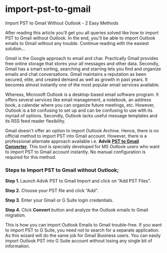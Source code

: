 # import-pst-to-gmail
Import PST to Gmail Without Outlook - 2 Easy Methods
<p>After reading this article you'll get you all queries solved like how to import PST to Gmail without Outlook. In the end, you'll be able to import Outlook emails to Gmail without any trouble. Continue reading with the easiest solution...</p>
<p>Gmail is the Google approach to email and char. Practically Gmail provides free online storage that stores your all messages and other data. Secondly, Gmail has a smart sorting, searching and starring lets you find and organize emails and chat conversations. Gmail maintains a reputation as been secured, elite, and created demand as well as growth in past years. It becomes almost instantly one of the most popular email services available.</p>
<p>Whereas, Microsoft Outlook is a desktop-based email software program. It offers several services like email management, a notebook, an address book, a calendar where you can organize future meetings, etc. However, Outlook is a bit confusing to set up and can be confusing to use with its myriad of options. Secondly, Outlook lacks useful message templates and its RSS feed reader flexibility.</p>
<p>Gmail doesn't offer an option to import Outlook Archive. Hence, there is no official method to import PST into Gmail account. However, there is a professional alternate approach available i.e. <strong>Advik <a href="https://www.adviksoft.com/pst/gmail.html">PST to Gmail Converter</a></strong>. This tool is specially developed for MS Outlook users who want to import PST to Gmail account instantly. No manual configuration is required for this method.</p>
<h3>Steps to Import PST to Gmail without Outlook;</h3>
<p><strong>Step 1. </strong>Launch Advik PST to Gmail Import and click on “Add PST Files”.</p>
<p><strong>Step 2.</strong> Choose your PST file and click “Add”.</p>
<p><strong>Step 3</strong>. Enter your Gmail or G Suite login credentials.</p>
<p><strong>Step 4.</strong> Click <strong>Convert</strong> button and analyze the Outlook emails to Gmail migration.</p>
<p>This is how you can import Outlook Emails to Gmail trouble-free. If you want to import PST to G Suite, you need not to search for a separate application. As this wizard will do the same job for Gmail Business users. You can easily import Outlook PST into G Suite account without losing any single bit of information.</p>
